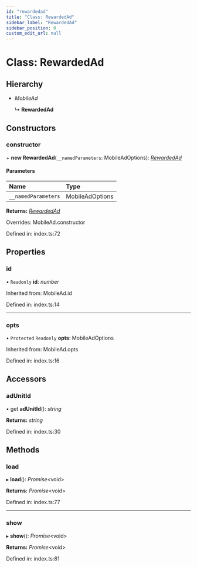 ```yaml
---
id: "rewardedad"
title: "Class: RewardedAd"
sidebar_label: "RewardedAd"
sidebar_position: 0
custom_edit_url: null
---
```


# Class: RewardedAd

## Hierarchy

- *MobileAd*

  ↳ **RewardedAd**

## Constructors

### constructor

\+ **new RewardedAd**(`__namedParameters`: MobileAdOptions): [*RewardedAd*](rewardedad.md)

#### Parameters

| Name | Type |
| :------ | :------ |
| `__namedParameters` | MobileAdOptions |

**Returns:** [*RewardedAd*](rewardedad.md)

Overrides: MobileAd.constructor

Defined in: index.ts:72

## Properties

### id

• `Readonly` **id**: *number*

Inherited from: MobileAd.id

Defined in: index.ts:14

___

### opts

• `Protected` `Readonly` **opts**: MobileAdOptions

Inherited from: MobileAd.opts

Defined in: index.ts:16

## Accessors

### adUnitId

• get **adUnitId**(): *string*

**Returns:** *string*

Defined in: index.ts:30

## Methods

### load

▸ **load**(): *Promise*<void\>

**Returns:** *Promise*<void\>

Defined in: index.ts:77

___

### show

▸ **show**(): *Promise*<void\>

**Returns:** *Promise*<void\>

Defined in: index.ts:81
